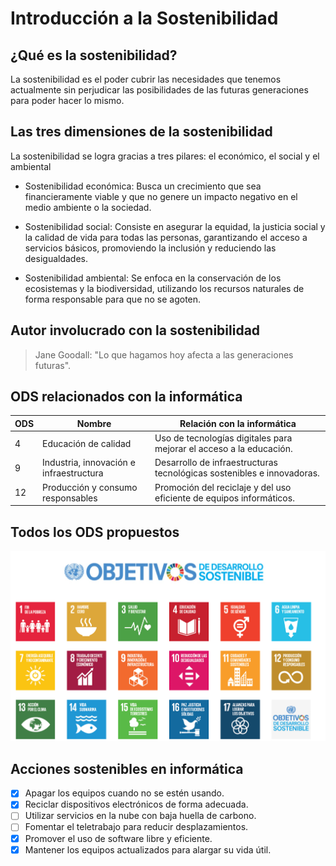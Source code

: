 # Introducción a la Sostenibilidad

## ¿Qué es la sostenibilidad?

La sostenibilidad es el poder cubrir las necesidades que tenemos actualmente sin perjudicar las posibilidades de las futuras generaciones para poder hacer lo mismo.

## Las tres dimensiones de la sostenibilidad

La sostenibilidad se logra gracias a tres pilares: el económico, el social y el ambiental

- Sostenibilidad económica: Busca un crecimiento que sea financieramente viable y que no genere un impacto negativo en el medio ambiente o la sociedad.

- Sostenibilidad social: Consiste en asegurar la equidad, la justicia social y la calidad de vida para todas las personas, garantizando el acceso a servicios básicos, promoviendo la inclusión y reduciendo las desigualdades.

- Sostenibilidad ambiental: Se enfoca en la conservación de los ecosistemas y la biodiversidad, utilizando los recursos naturales de forma responsable para que no se agoten. 

## Autor involucrado con la sostenibilidad

> Jane Goodall: "Lo que hagamos hoy afecta a las generaciones futuras".

## ODS relacionados con la informática

| ODS | Nombre | Relación con la informática |
|-----|---------|------------------------------|
| 4 | Educación de calidad | Uso de tecnologías digitales para mejorar el acceso a la educación. |
| 9 | Industria, innovación e infraestructura | Desarrollo de infraestructuras tecnológicas sostenibles e innovadoras. |
| 12 | Producción y consumo responsables | Promoción del reciclaje y del uso eficiente de equipos informáticos. |

## Todos los ODS propuestos

![ODS](../images/ODS.png)

## Acciones sostenibles en informática
* [x] Apagar los equipos cuando no se estén usando.  
* [x] Reciclar dispositivos electrónicos de forma adecuada.  
* [ ] Utilizar servicios en la nube con baja huella de carbono.  
* [ ] Fomentar el teletrabajo para reducir desplazamientos.  
* [x] Promover el uso de software libre y eficiente.  
* [x] Mantener los equipos actualizados para alargar su vida útil.
